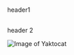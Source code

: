 # <header1>
header1
## <header2>
header 2

![Image of Yaktocat](https://octodex.github.com/images/yaktocat.png)
